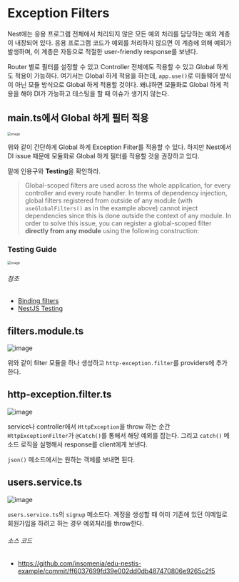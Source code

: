 # Exception Filters

  Nest에는 응용 프로그램 전체에서 처리되지 않은 모든 예외 처리를 담당하는 예외 계층이 내장되어 있다. 응용 프로그램 코드가 예외를 처리하지 않으면 이 계층에 의해 예외가 발생하며, 이 계층은 자동으로 적절한 user-friendly response를 보낸다.

  Router 별로 필터를 설정할 수 있고 Controller 전체에도 적용할 수 있고 Global 하게도 적용이 가능하다. 여기서는 Global 하게 적용을 하는데, `app.use()`로 미들웨어 방식이 아닌 모듈 방식으로 Global 하게 적용할 것이다. 왜냐하면 모듈화로 Global 하게 적용을 해야 DI가 가능하고 테스팅을 할 때 이슈가 생기지 않는다.



## main.ts에서 Global 하게 필터 적용


<img src="https://user-images.githubusercontent.com/92770273/141061010-eb9effbe-c932-4531-8dc9-31f41ad6f086.png" alt="image" style="zoom:50%;" />

위와 같이 간단하게 Global 하게 Exception Filter를 적용할 수 있다. 하지만 Nest에서 DI issue 때문에 모듈화로 Global 하게 필터를 적용할 것을 권장하고 있다.

밑에 인용구와 **Testing**을 확인하라.

> Global-scoped filters are used across the whole application, for every controller and every route handler. In terms of dependency injection, global filters registered from outside of any module (with `useGlobalFilters()` as in the example above) cannot inject dependencies since this is done outside the context of any module. In order to solve this issue, you can register a global-scoped filter **directly from any module** using the following construction:
>



### Testing Guide

<img src="https://user-images.githubusercontent.com/92770273/141061337-e41954cf-f702-40e0-8cf1-4c5daef43913.png" alt="image" style="zoom: 50%;" />

###### 참조

* [Binding filters](https://docs.nestjs.com/exception-filters#binding-filters)
* [NestJS Testing](https://docs.nestjs.com/fundamentals/testing)




## filters.module.ts

![image](https://user-images.githubusercontent.com/92770273/141060659-d4d497a0-b843-465a-9896-eecfe80f5861.png)

  위와 같이 filter 모듈을 하나 생성하고 `http-exception.filter`를 providers에 추가한다.



## http-exception.filter.ts

<img src="https://user-images.githubusercontent.com/92770273/141062130-805db235-6342-4143-b674-849d252a3f5f.png" alt="image"  />

  service나 controller에서 `HttpException`을 throw 하는 순간 `HttpExceptionFilter`가 `@Catch()`를 통해서 해당 예외를 잡는다. 그리고 `catch()` 메소드 로직을 실행해서 response를 client에게 보낸다.

`json()` 메소드에서는 원하는 객체를 보내면 된다.



## users.service.ts

<img src="https://user-images.githubusercontent.com/92770273/141060305-7a7f7854-c6d8-481d-9862-618870f34c7b.png" alt="image"  />

  `users.service.ts`의 `signup` 메소드다. 계정을 생성할 때 이미 기존에 있던 이메일로 회원가입을 하려고 하는 경우 예외처리를 throw한다.



###### 소스 코드

* https://github.com/insomenia/edu-nestjs-example/commit/ff6037699fd39e002dd0db487470806e9265c2f5